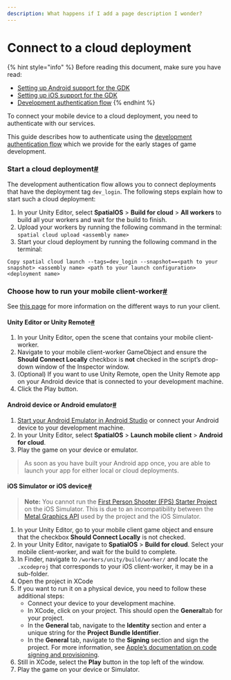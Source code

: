 ```yaml
---
description: What happens if I add a page description I wonder?
---
```


# Connect to a cloud deployment

{% hint style="info" %}
Before reading this document, make sure you have read:

* [Setting up Android support for the GDK](https://docs.improbable.io/unity/alpha/modules/mobile/setup-android)
* [Setting up iOS support for the GDK](https://docs.improbable.io/unity/alpha/modules/mobile/setup-ios)
* [Development authentication flow](https://docs.improbable.io/reference/latest/shared/auth/development-authentication)
{% endhint %}

To connect your mobile device to a cloud deployment, you need to authenticate with our services.

This guide describes how to authenticate using the [development authentication flow](https://docs.improbable.io/reference/latest/shared/auth/development-authentication) which we provide for the early stages of game development.

### Start a cloud deployment[\#](https://docs.improbable.io/unity/alpha/modules/mobile/cloud-deploy#start-a-cloud-deployment) <a id="start-a-cloud-deployment"></a>

The development authentication flow allows you to connect deployments that have the deployment tag `dev_login`. The following steps explain how to start such a cloud deployment:

1. In your Unity Editor, select **SpatialOS** &gt; **Build for cloud** &gt; **All workers** to build all your workers and wait for the build to finish.
2. Upload your workers by running the following command in the terminal: `spatial cloud upload <assembly name>`
3. Start your cloud deployment by running the following command in the terminal:

```text
Copy spatial cloud launch --tags=dev_login --snapshot==<path to your snapshot> <assembly name> <path to your launch configuration> <deployment name> 
```

### Choose how to run your mobile client-worker[\#](https://docs.improbable.io/unity/alpha/modules/mobile/cloud-deploy#choose-how-to-run-your-mobile-client-worker) <a id="choose-how-to-run-your-mobile-client-worker"></a>

See [this page](https://docs.improbable.io/unity/alpha/modules/mobile/run-client) for more information on the different ways to run your client.

#### Unity Editor or Unity Remote[\#](https://docs.improbable.io/unity/alpha/modules/mobile/cloud-deploy#unity-editor-or-unity-remote) <a id="unity-editor-or-unity-remote"></a>

1. In your Unity Editor, open the scene that contains your mobile client-worker.
2. Navigate to your mobile client-worker GameObject and ensure the **Should Connect Locally** checkbox is **not** checked in the script’s drop-down window of the Inspector window.
3. \(Optional\) If you want to use Unity Remote, open the Unity Remote app on your Android device that is connected to your development machine.
4. Click the Play button.

#### Android device or Android emulator[\#](https://docs.improbable.io/unity/alpha/modules/mobile/cloud-deploy#android-device-or-android-emulator) <a id="android-device-or-android-emulator"></a>

1. [Start your Android Emulator in Android Studio](https://developer.android.com/studio/run/managing-avds) or connect your Android device to your development machine.
2. In your Unity Editor, select **SpatialOS** &gt; **Launch mobile client** &gt; **Android for cloud**.
3. Play the game on your device or emulator.

> As soon as you have built your Android app once, you are able to launch your app for either local or cloud deployments.

#### iOS Simulator or iOS device[\#](https://docs.improbable.io/unity/alpha/modules/mobile/cloud-deploy#ios-simulator-or-ios-device) <a id="ios-simulator-or-ios-device"></a>

> **Note:** You cannot run the [First Person Shooter \(FPS\) Starter Project](https://docs.improbable.io/unity/alpha/projects/fps/overview) on the iOS Simulator. This is due to an incompatibility between the [Metal Graphics API](https://developer.apple.com/metal/) used by the project and the iOS Simulator.

1. In your Unity Editor, go to your mobile client game object and ensure that the checkbox **Should Connect Locally** is not checked.
2. In your Unity Editor, navigate to **SpatialOS** &gt; **Build for cloud**. Select your mobile client-worker, and wait for the build to complete.
3. In Finder, navigate to `/workers/unity/build/worker/` and locate the `.xcodeproj` that corresponds to your iOS client-worker, it may be in a sub-folder.
4. Open the project in XCode
5. If you want to run it on a physical device, you need to follow these additional steps:
   * Connect your device to your development machine.
   * In XCode, click on your project. This should open the **General**tab for your project.
   * In the **General** tab, navigate to the **Identity** section and enter a unique string for the **Project Bundle Identifier**.
   * In the **General** tab, navigate to the **Signing** section and sign the project. For more information, see [Apple’s documentation on code signing and provisioning](https://help.apple.com/xcode/mac/current/#/dev60b6fbbc7).
6. Still in XCode, select the **Play** button in the top left of the window.
7. Play the game on your device or Simulator.

